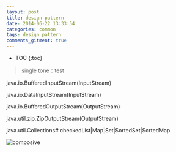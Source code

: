 ```yaml
---
layout: post
title: design pattern
date: 2014-06-22 13:33:54
categories: common
tags: design pattern
comments_gitment: true
---
```


* TOC
{:toc}


>single tone：test



java.io.BufferedInputStream(InputStream)

java.io.DataInputStream(InputStream)

java.io.BufferedOutputStream(OutputStream)

java.util.zip.ZipOutputStream(OutputStream)

java.util.Collections# checkedList|Map|Set|SortedSet|SortedMap


![composive][composive]



[composive]: http://my.csdn.net/uploads/201205/03/1336015104_5713.jpg